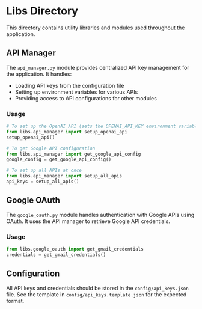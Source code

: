 # Libs Directory

This directory contains utility libraries and modules used throughout the application.

## API Manager

The `api_manager.py` module provides centralized API key management for the application. It handles:

- Loading API keys from the configuration file
- Setting up environment variables for various APIs
- Providing access to API configurations for other modules

### Usage

```python
# To set up the OpenAI API (sets the OPENAI_API_KEY environment variable)
from libs.api_manager import setup_openai_api
setup_openai_api()

# To get Google API configuration
from libs.api_manager import get_google_api_config
google_config = get_google_api_config()

# To set up all APIs at once
from libs.api_manager import setup_all_apis
api_keys = setup_all_apis()
```

## Google OAuth

The `google_oauth.py` module handles authentication with Google APIs using OAuth. It uses the API manager to retrieve Google API credentials.

### Usage

```python
from libs.google_oauth import get_gmail_credentials
credentials = get_gmail_credentials()
```

## Configuration

All API keys and credentials should be stored in the `config/api_keys.json` file. See the template in `config/api_keys.template.json` for the expected format. 
